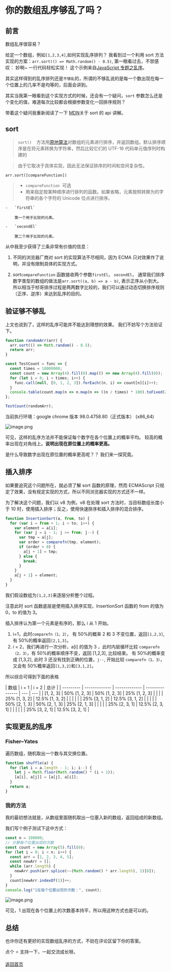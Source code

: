 # 你的数组乱序够乱了吗？

## 前言

数组乱序很容易？

给定一个数组，例如`[1,2,3,4]`,如何实现乱序排列？
我看到过一个利用 sort 方法实现的方案：`arr.sort(() => Math.random() - 0.5)`, 第一眼看过去，不禁感叹： 妙啊~ 一行代码轻松实现！
这个示例来自[JavaScript 专题之乱序](https://github.com/mqyqingfeng/Blog/issues/51?mode=light)。

其实这样得到的乱序排列还是`不够乱`的，所谓的不够乱说的是每一个数出现在每一个位置上的几率不是均等的，后面会讲到。

其实当我第一眼看到这个实现方式的时候，还会有一个疑问，`sort` 参数怎么还是个变化的值，难道每次比较都会根据参数变化一回排序规则？

带着这个疑问我重新阅读了一下 [MDN](https://developer.mozilla.org/zh-CN/docs/Web/JavaScript/Reference/Global_Objects/Array/sort)关于 sort 的 api 讲解。

## sort

> `sort() `  方法用[原地算法](https://en.wikipedia.org/wiki/In-place_algorithm)对数组的元素进行排序，并返回数组。默认排序顺序是在将元素转换为字符串，然后比较它们的 UTF-16 代码单元值序列时构建的

> 由于它取决于具体实现，因此无法保证排序的时间和空间复杂性。

```
arr.sort([compareFunction])
```

> - `compareFunction`  可选
> - 用来指定按某种顺序进行排列的函数。如果省略，元素按照转换为的字符串的各个字符的 Unicode 位点进行排序。

    -   `firstEl`

        第一个用于比较的元素。

    -   `secondEl`

        第二个用于比较的元素。

从中我至少获得了三条非常有价值的信息：

1. 不同的浏览器厂商对 sort 的实现算法不尽相同，因为 ECMA 只对效果作了说明，并没有限制具体的实现方式。

2. sort`compareFunction` 函数接收两个参数`firstEl`， `secondEl`， 通常我们排序数字类型的数组的做法是`arr.sort((a, b) => a - b)`, 表示正序从小到大。 所以相当于桢哥排序过程是两两数字比较的，我们可以通过动态切换排序规则（正序、逆序）来达到乱序的目的。

## 验证够不够乱

上文也说到了，这样的乱序可能并不能达到理想的效果。
我们不妨写个方法验证下。

```js
function randomArr(arr) {
  arr.sort(() => Math.random() - 0.5);
  return arr;
}

const TestCount = func => {
  const times = 10000000;
  const count = new Array(4).fill(0).map(() => new Array(4).fill(0));
  for (let i = 0; i < times; i++) {
    func.call(null, [0, 1, 2, 3]).forEach((n, i) => count[n][i]++);
  }
  console.table(count.map(n => n.map(n => ((n / times) * 100).toFixed(2) + "%")));
};

TestCount(randomArr);
```

当前执行环境：google chrome 版本 98.0.4758.80（正式版本） (x86_64)

![image.png](https://p9-juejin.byteimg.com/tos-cn-i-k3u1fbpfcp/ecbe9ef141d7481ca8568783afd9d09c~tplv-k3u1fbpfcp-watermark.image?)

可见，这样的乱序方法并不能保证每个数字在各个位置上的概率平均。
较高的概率出现在对角线上。**说明出现在原位置上的概率更高。**

是什么导致数字出现在原位置的概率更高呢？？
我们来一探究竟。

## 插入排序

如果要追究这个问题所在，就必须了解 sort 函数的原理，然而 ECMAScript 只规定了效果，没有规定实现的方式，所以不同浏览器实现的方式还不一样。

为了解决这个问题，我们以 v8 为例，v8 在处理 sort 方法时，当目标数组长度小于 10 时，使用插入排序；反之，使用快速排序和插入排序的混合排序。

```js
function InsertionSort(a, from, to) {
  for (var i = from + 1; i < to; i++) {
    var element = a[i];
    for (var j = i - 1; j >= from; j--) {
      var tmp = a[j];
      var order = comparefn(tmp, element);
      if (order > 0) {
        a[j + 1] = tmp;
      } else {
        break;
      }
    }
    a[j + 1] = element;
  }
}
```

我们假设数组为`[1,2,3]`来逐层分析整个过程。

注意此时 sort 函数底层是使用插入排序实现，InsertionSort 函数的 from 的值为 0，to 的值为 3。

插入排序认为第一个元素是有序的，那么 i 从 1 开始。

1. i=1，此时`comparefn（1，2）`， 有 50%的概率 2 和 3 不变位置，返回`[1,2,3]`,有 50%的概率返回`[2,1,3]`。
2. i = 2，我们再进行一次分析，a[i] 的值为 3 ，此时内层循环比较 `comparefn（2，3）`，有 50%的概率顺序不变，返回 [1,2,3], 比较结束。
   有 50%的概率变成 [1,3,2], 此时 3 还没有找到正确的位置，`j--`, 开始比较 `comparefn（1，3）`， 又会有 50%概率返回`[1,3,2]`和`[3,1,2]`。

所以综合可得到下面的表格

| 数组      | i = 1         | i = 2         | 总计            |
| --------- | ------------- | ------------- | --------------- | --- | --- |
| [1, 2, 3] | 50% [1, 2, 3] | 50% [1, 2, 3] | 25% [1, 2, 3]   |
|           |               | 25% [1, 3, 2] | 12.5% [1, 3, 2] |     |     |
|           |               | 25% [3, 1, 2] | 12.5% [3, 1, 2] |     |     |
|           | 50% [2, 1, 3] | 50% [2, 1, 3] | 25% [2, 1, 3]   |     |
|           |               | 25% [2, 3, 1] | 12.5% [2, 3, 1] |     |     |
|           |               | 25% [3, 2, 1] | 12.5% [3, 2, 1] |

## 实现更乱的乱序

### Fisher–Yates

遍历数组，随机取出一个数与其交换位置。

```js
function shuffle(a) {
  for (let i = a.length - 1; i; i--) {
    let j = Math.floor(Math.random() * (i + 1));
    [a[i], a[j]] = [a[j], a[i]];
  }
  return a;
}
```

### 我的方法

我的最初想法就是，从数组里面随机取出一位塞入新的数组，返回组成的新数组。

我们写个例子测试下这中方式：

```js
const n = 100000;
// 计算每个位置出现的次数
const count = new Array(5).fill(0);
for (let i = 0; i < n; i++) {
  const arr = [1, 2, 3, 4, 5];
  const newArr = [];
  while (arr.length) {
    newArr.push(arr.splice(~~(Math.random() * arr.length), 1)[0]);
  }
  count[newArr.indexOf(1)]++;
}
console.log("1在每个位置出现的次数：", count);
```

![image.png](https://p9-juejin.byteimg.com/tos-cn-i-k3u1fbpfcp/63f33ea0332d45168f094a8bf5c8e482~tplv-k3u1fbpfcp-watermark.image?)

可见，1 出现在各个位置上的次数基本持平，所以用这种方式也是可以的。

## 总结

也许你还有更好的实现数组乱序的方式，不妨在评论区留下你的答案。

点个 ⭐️ 支持一下，一起交流成长呀。

[返回首页](/)
